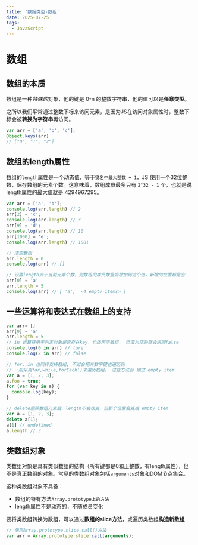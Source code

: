 ```yaml
---
title: '数据类型-数组'
date: 2025-07-25
tags:
  - JavaScript 
---
```


# 数组

## 数组的本质

数组是一种*特殊的*对象，他的键是 0-n 的整数字符串，他的值可以是**任意类型**。


之所以我们平常通过整数下标来访问元素，是因为JS在访问对象属性时，整数下标会被**转换为字符串**再访问。


```js
var arr = ['a', 'b', 'c'];
Object.keys(arr)
// ["0", "1", "2"]
```

## 数组的length属性
数组的`length`属性是一个动态值，等于`键名中最大整数 + 1`，JS 使用一个32位整数，保存数组的元素个数。这意味着，数组成员最多只有 `2^32 - 1` 个，也就是说length属性的最大值就是 4294967295。

```js
var arr = ['a', 'b'];
console.log(arr.length) // 2
arr[2] = 'c';
console.log(arr.length) // 3
arr[9] = 'd';
console.log(arr.length) // 10
arr[1000] = 'e';
console.log(arr.length) // 1001

// 清空数组
arr.length = 0
console.log(arr) // []

// 设置length大于当前元素个数，则数组的成员数量会增加到这个值，新增的位置都是空
arr[0] = 'a'
arr.length = 5
console.log(arr) // [ 'a',  <4 empty items> ]

```

## 一些运算符和表达式在数组上的支持

```js
var arr= []
arr[0] = 'a'
arr.length = 5
// in 运算符用于判定对象是否存在key，也适用于数组， 但值为空的键会返回false
console.log(0 in arr) // ture
console.log(2 in arr) // false

// for..in 也同样支持数组, 不过会把非数字键也遍历到
// 一般采用for,while,forEach()来遍历数组， 这些方法会 跳过 empty item
var a = [1, 2, 3];
a.foo = true;
for (var key in a) {
  console.log(key);
}

// delete删除数组元素后，length不会改变，但那个位置会变成 empty item
var a = [1, 2, 3];
delete a[1];
a[1] // undefined
a.length // 3
```


## 类数组对象

类数组对象是具有类似数组的结构（所有键都是0和正整数，有length属性），但不是真正数组的对象。常见的类数组对象包括`arguments`对象和DOM节点集合。


这种类数组对象不具备：
- 数组的特有方法`Array.prototype上的方法`
- length属性不是动态的，不随成员变化


要将类数组转换为数组，可以通过**数组的slice方法**，或遍历类数组**构造新数组**
```js
// 使用Array.prototype.slice.call()方法
var arr = Array.prototype.slice.call(arguments);
```
